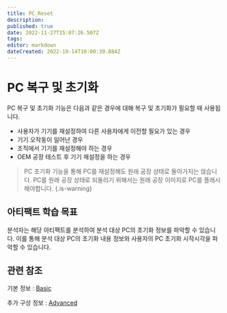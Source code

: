 ```yaml
---
title: PC_Reset
description: 
published: true
date: 2022-11-27T15:07:26.507Z
tags: 
editor: markdown
dateCreated: 2022-10-14T10:00:39.884Z
---
```


# PC 복구 및 초기화

PC 복구 및 초기화 기능은 다음과 같은 경우에 대해 복구 및 초기화가 필요할 때 사용됩니다.

- 사용자가 기기를 재설정하여 다른 사용자에게 이전할 필요가 있는 경우
- 기기 오작동이 일어난 경우
- 조직에서 기기를 재설정해야 하는 경우
- OEM 공장 테스트 후 기기 재설정을 하는 경우

> PC 초기화 기능을 통해 PC를 재설정해도 원래 공장 상태로 돌아가지는 않습니다. 
PC를 원래 공장 상태로 되돌리기 위해서는 원래 공장 이미지로 PC를 플래시해야합니다.
{.is-warning}

## 아티팩트 학습 목표
분석자는 해당 아티팩트를 분석하여 분석 대상 PC의 초기화 정보를 파악할 수 있습니다. 이를 통해 분석 대상 PC의 초기화 내용 정보와 사용자의 PC 초기화 시작시각을 파악할 수 있습니다.

## 관련 참조

기본 정보 : [Basic](/ko/Artifact/PC_Reset/Basic)

추가 구성 정보 : [Advanced](/ko/Artifact/PC_Reset/Advanced)